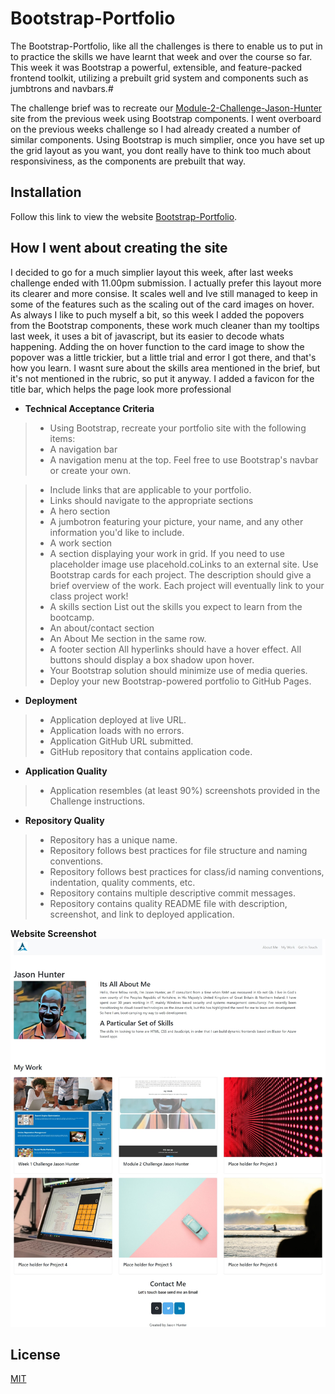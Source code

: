 # Bootstrap-Portfolio

The Bootstrap-Portfolio, like all the challenges is there to enable us to put in to practice the skills we have learnt that week and over the course so far. This week it was Bootstrap a powerful, extensible, and feature-packed frontend toolkit, utilizing a prebuilt grid system and components such as jumbtrons and navbars.#

The challenge brief was to recreate our [Module-2-Challenge-Jason-Hunter](https://computastar.github.io/Module-2-Challenge-Jason-Hunter/) site from the previous week using Bootstrap components. I went overboard on the previous weeks challenge so I had already created a number of similar components. Using Bootstrap is much simplier, once you have set up the grid layout as you want, you dont really have to think too much about responsiviness, as the components are prebuilt that way.

## Installation

Follow this link to view the website [Bootstrap-Portfolio](https://computastar.github.io/Bootstrap-Portfolio/).

## How I went about creating the site
I decided to go for a much simplier layout this week, after last weeks challenge ended with 11.00pm submission. I actually prefer this layout more its clearer and more consise. It scales well and Ive still managed to keep in some of the features such as the scaling out of the card images on hover. As always I like to puch myself a bit, so this week I added the popovers from the Bootstrap components, these work much cleaner than my tooltips last week, it uses a bit of javascript, but its easier to decode whats happening. Adding the on hover function to the card image to show the popover was a little trickier, but a  little trial and error I got there, and that's how you learn. I wasnt sure about the skills area mentioned in the brief, but it's not mentioned in the rubric, so put it anyway. I added a favicon for the title bar, which helps the page look more professional

* **Technical Acceptance Criteria**
>* Using Bootstrap, recreate your portfolio site with the following items:
>* A navigation bar
>* A navigation menu at the top. Feel free to use Bootstrap's navbar or create your own.

>* Include links that are applicable to your portfolio.
>* Links should navigate to the appropriate sections
>* A hero section
>* A jumbotron featuring your picture, your name, and any other information you'd like to include.
>* A work section
>* A section displaying your work in grid.
   If you need to use placeholder image use placehold.coLinks to an external site.
   Use Bootstrap cards for each project.
   The description should give a brief overview of the work.
   Each project will eventually link to your class project work!
>* A skills section
   List out the skills you expect to learn from the bootcamp.
>* An about/contact section
>* An About Me section in the same row.
>* A footer section
   All hyperlinks should have a hover effect.
   All buttons should display a box shadow upon hover.
>* Your Bootstrap solution should minimize use of media queries.
>* Deploy your new Bootstrap-powered portfolio to GitHub Pages.

* **Deployment**
>* Application deployed at live URL.
>* Application loads with no errors.
>* Application GitHub URL submitted.
>* GitHub repository that contains application code.

* **Application Quality**
>* Application resembles (at least 90%) screenshots provided in the Challenge instructions.

* **Repository Quality**
>* Repository has a unique name.
>* Repository follows best practices for file structure and naming conventions.
>* Repository follows best practices for class/id naming conventions, indentation, quality comments, etc.
>* Repository contains multiple descriptive commit messages.
>* Repository contains quality README file with description, screenshot, and link to deployed application.



**Website Screenshot**
![My challenge website!](/images/Bootstrap_Portfolio.jpeg "My challenge website")

## License

[MIT](https://choosealicense.com/licenses/mit/)
